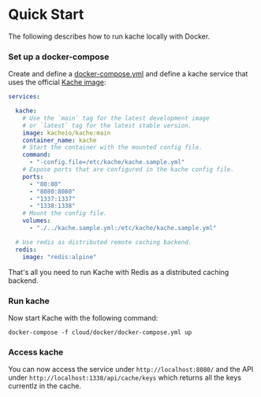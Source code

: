 # Quick Start

The following describes how to run kache locally with Docker.

### Set up a docker-compose

Create and define a [docker-compose.yml](https://github.com/kacheio/kache/blob/main/cloud/docker/docker-compose.yml) and define a kache service that uses the official [Kache image](https://hub.docker.com/r/kacheio/kache):

``` yaml
services:

  kache:
    # Use the `main` tag for the latest development image 
    # or `latest` tag for the latest stable version.
    image: kacheio/kache:main
    container_name: kache
    # Start the container with the mounted config file.
    command:
      - "-config.file=/etc/kache/kache.sample.yml"
    # Expose ports that are configured in the kache config file.
    ports:
      - "80:80"
      - "8080:8080"
      - "1337:1337"
      - "1338:1338"
    # Mount the config file.
    volumes:
      - "./../kache.sample.yml:/etc/kache/kache.sample.yml"

  # Use redis as distributed remote caching backend.
  redis:
    image: "redis:alpine"

```

That's all you need to run Kache with Redis as a distributed caching backend. 


### Run kache

Now start Kache with the following command:

```
docker-compose -f cloud/docker/docker-compose.yml up 
```

### Access kache
You can now access the service under `http://localhost:8080/` and the API under `http://localhost:1338/api/cache/keys` which returns all the keys currentlz in the cache.